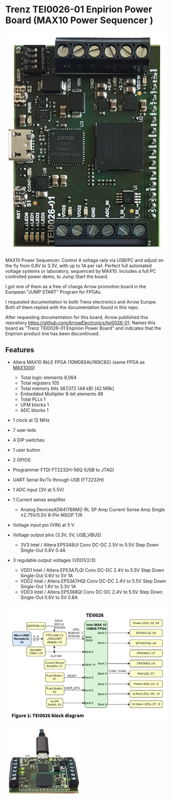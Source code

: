# Trenz TEI0026-01 Enpirion Power Board (MAX10 Power Sequencer )

![TEI0026](TEI0026.png)

MAX10 Power Sequencer: Control 4 voltage rails via USB/PC and adjust on the fly from 0.8V to 3.3V, with up to 1A per rail. Perfect full automated voltage systems or laboratory, sequenced by MAX10. Includes a full PC controlled power demo, to Jump Start the board.

I got one of them as a free of charge Arrow promotion board in the European "JUMP START" Program for FPGAs.

I requested documentation to both Trenz electronics and Arrow Europe. Both of them replied with the documentation found in this repo.

After requesting documentation for this board, Arrow  published this repository https://github.com/ArrowElectronics/tei0026-01. Names this board as "Trenz TEI0026-01 Enpirion Power Board" and indicates that the Enpirion product line has been discontinued. 



## Features

- Altera MAX10 8kLE FPGA (10M08SAU169C8G) (same FPGA as [MAX1000](https://github.com/SoCFPGA-learning/Max1000))
  - Total logic elements  8,064
  - Total registers	105
  - Total memory bits	387,072 (48 kB) [42 M9k]
  - Embedded Multiplier 9-bit elements	48 
  - Total PLLs	1
  - UFM blocks  1
  - ADC blocks  1

- 1 clock at 12 MHz
- 7 user leds
- 4 DIP switches
- 1 user button
- 2 GPIOS
- Programmer FTDI FT2232H-56Q  (USB to JTAG)
- UART Serial Rx/Tx through USB (FT2232H)
- 1 ADC input (3V at 5.5V)
- 1 Current sense amplifier
  - Analog DevicesAD8417BRMZ-RL SP Amp Current Sense Amp Single ±2.75V/5.5V 8-Pin MSOP T/R
- Voltage input pin (VIN)  at 5 V
- Voltage output pins (3.3V, 5V, USB_VBUS)
  - 3V3 Intel / Altera  EP5348UI Conv DC-DC 2.5V to 5.5V Step Down Single-Out 0.6V 0.4A 
- 3 regulable output voltages (VDD1/2/3)
  - VDD1 Intel / Altera EP53A7LQI Conv DC-DC 2.4V to 5.5V Step Down Single-Out 0.6V to 5V 1A 
  - VDD2 Intel / Altera EP53A7HQI Conv DC-DC 2.4V to 5.5V Step Down Single-Out 1.8V to 3.3V 1A 
  - VDD3 Intel / Altera EP5388QI  Conv DC-DC 2.4V to 5.5V Step Down Single-Out 0.6V to 5V 0.8A 





![block-diagram](block-diagram.png)

![TEI0026_2](TEI0026_2.png)